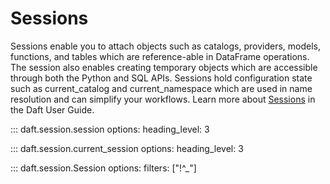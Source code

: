# Sessions

Sessions enable you to attach objects such as catalogs, providers, models, functions, and tables which are reference-able in DataFrame operations. The session also enables creating temporary objects which are accessible through both the Python and SQL APIs. Sessions hold configuration state such as current_catalog and current_namespace which are used in name resolution and can simplify your workflows. Learn more about [Sessions](../configuration/sessions-usage.md) in the Daft User Guide.

::: daft.session.session
    options:
        heading_level: 3

::: daft.session.current_session
    options:
        heading_level: 3

::: daft.session.Session
    options:
        filters: ["!^_"]
